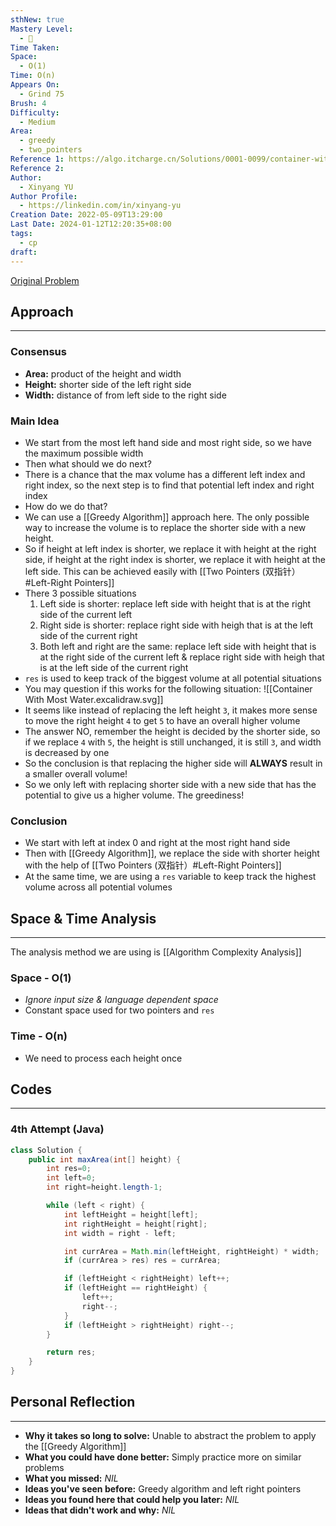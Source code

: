 ```yaml
---
sthNew: true
Mastery Level:
  - 📕
Time Taken: 
Space:
  - O(1)
Time: O(n)
Appears On:
  - Grind 75
Brush: 4
Difficulty:
  - Medium
Area:
  - greedy
  - two_pointers
Reference 1: https://algo.itcharge.cn/Solutions/0001-0099/container-with-most-water/#%E9%A2%98%E7%9B%AE%E5%A4%A7%E6%84%8F
Reference 2: 
Author:
  - Xinyang YU
Author Profile:
  - https://linkedin.com/in/xinyang-yu
Creation Date: 2022-05-09T13:29:00
Last Date: 2024-01-12T12:20:35+08:00
tags:
  - cp
draft: 
---
```

[Original Problem](https://leetcode.com/problems/container-with-most-water/description/)
## Approach
---
### Consensus
- **Area:** product of the height and width
- **Height:** shorter side of the left right side
- **Width:** distance of from left side to the right side

### Main Idea
- We start from the most left hand side and most right side, so we have the maximum possible width 
- Then what should we do next?
- There is a chance that the max volume has a different left index and right index, so the next step is to find that potential left index and right index
- How do we do that?
- We can use a [[Greedy Algorithm]] approach here. The only possible way to increase the volume is to replace the shorter side with a new height.
- So if height at left index is shorter, we replace it with height at the right side, if height at the right index is shorter, we replace it with height at the left side. This can be achieved easily with [[Two Pointers (双指针）#Left-Right Pointers]]
- There 3 possible situations
	1. Left side is shorter: replace left side with height that is at the right side of the current left
	2. Right side is shorter: replace right side with heigh that is at the left side of the current right
	3. Both left and right are the same: replace left side with height that is at the right side of the current left & replace right side with heigh that is at the left side of the current right
- `res` is used to keep track of the biggest volume at all potential situations
- You may question if this works for the following situation:
![[Container With Most Water.excalidraw.svg]]
- It seems like instead of replacing the left height `3`, it makes more sense to move the right height `4` to get `5` to have an overall higher volume
- The answer NO, remember the height is decided by the shorter side, so if we replace `4` with `5`, the height is still unchanged, it is still `3`, and width is decreased by one
- So the conclusion is that replacing the higher side will **ALWAYS** result in a smaller overall volume!
- So we only left with replacing shorter side with a new side that has the potential to give us a higher volume. The greediness!

### Conclusion
- We start with left at index 0 and right at the most right hand side
- Then with [[Greedy Algorithm]], we replace the side with shorter height with the help of [[Two Pointers (双指针）#Left-Right Pointers]]
- At the same time, we are using a `res` variable to keep track the highest volume across all potential volumes 

## Space & Time Analysis
---
The analysis method we are using is [[Algorithm Complexity Analysis]]
### Space - O(1)
- *Ignore input size & language dependent space*
- Constant space used for two pointers and `res`
### Time - O(n)
- We need to process each height once

## Codes
---
### 4th Attempt (Java)
```java
class Solution {
    public int maxArea(int[] height) {
        int res=0;
        int left=0;
        int right=height.length-1;

        while (left < right) {
            int leftHeight = height[left];
            int rightHeight = height[right];
            int width = right - left;

            int currArea = Math.min(leftHeight, rightHeight) * width;
            if (currArea > res) res = currArea;

            if (leftHeight < rightHeight) left++;
            if (leftHeight == rightHeight) {
                left++;
                right--;
            } 
            if (leftHeight > rightHeight) right--;
        }

        return res;
    }
}
```

## Personal Reflection
---
- **Why it takes so long to solve:** Unable to abstract the problem to apply the [[Greedy Algorithm]]
- **What you could have done better:** Simply practice more on similar problems
- **What you missed:** *NIL*
- **Ideas you've seen before:** Greedy algorithm and left right pointers
- **Ideas you found here that could help you later:** *NIL*
- **Ideas that didn't work and why:** *NIL*